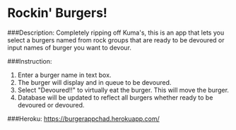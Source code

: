 # Rockin' Burgers!

###Description:
Completely ripping off Kuma's, this is an app that lets you select a burgers named from rock groups that are ready to be devoured or input names of burger you want to devour.

###Instruction:
1. Enter a burger name in text box.
2. The burger will display and in queue to be devoured.
3. Select "Devoured!!" to virtually eat the burger.  This will move the burger.
4. Database will be updated to reflect all burgers whether ready to be devoured or devoured. 

###Heroku:
https://burgerappchad.herokuapp.com/
